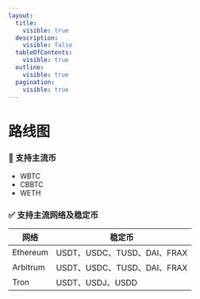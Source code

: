 ```yaml
---
layout:
  title:
    visible: true
  description:
    visible: false
  tableOfContents:
    visible: true
  outline:
    visible: true
  pagination:
    visible: true
---
```


# 路线图

### 🔨 支持主流币

* WBTC
* CBBTC
* WETH

### ✅ 支持主流网络及稳定币

| 网络       | 稳定币                     |
| -------- | ----------------------- |
| Ethereum | USDT、USDC、TUSD、DAI、FRAX |
| Arbitrum | USDT、USDC、TUSD、DAI、FRAX |
| Tron     | USDT、USDJ、USDD          |





